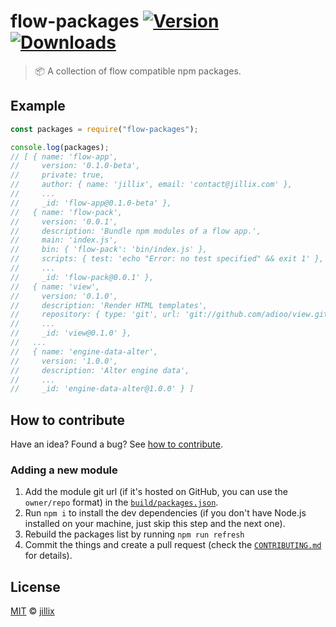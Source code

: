 # flow-packages [![Version](https://img.shields.io/npm/v/flow-packages.svg)](https://www.npmjs.com/package/flow-packages) [![Downloads](https://img.shields.io/npm/dt/flow-packages.svg)](https://www.npmjs.com/package/flow-packages)

> :package: A collection of flow compatible npm packages.

## Example

```js
const packages = require("flow-packages");

console.log(packages);
// [ { name: 'flow-app',
//     version: '0.1.0-beta',
//     private: true,
//     author: { name: 'jillix', email: 'contact@jillix.com' },
//     ...
//     _id: 'flow-app@0.1.0-beta' },
//   { name: 'flow-pack',
//     version: '0.0.1',
//     description: 'Bundle npm modules of a flow app.',
//     main: 'index.js',
//     bin: { 'flow-pack': 'bin/index.js' },
//     scripts: { test: 'echo "Error: no test specified" && exit 1' },
//     ...
//     _id: 'flow-pack@0.0.1' },
//   { name: 'view',
//     version: '0.1.0',
//     description: 'Render HTML templates',
//     repository: { type: 'git', url: 'git://github.com/adioo/view.git' },
//     ...
//     _id: 'view@0.1.0' },
//   ...
//   { name: 'engine-data-alter',
//     version: '1.0.0',
//     description: 'Alter engine data',
//     ...
//     _id: 'engine-data-alter@1.0.0' } ]
```

## How to contribute
Have an idea? Found a bug? See [how to contribute][contributing].

### Adding a new module

 1. Add the module git url (if it's hosted on GitHub, you can use the `owner/repo` format) in the [`build/packages.json`](/build/packages.json).
 2. Run `npm i` to install the dev dependencies (if you don't have Node.js installed on your machine, just skip this step and the next one).
 3. Rebuild the packages list by running `npm run refresh`
 4. Commit the things and create a pull request (check the [`CONTRIBUTING.md`](/CONTRIBUTING.md) for details).

## License

[MIT][license] © [jillix][website]

[license]: http://showalicense.com/?fullname=jillix%20%3Ccontact%40jillix.com%3E%20(http%3A%2F%2Fjillix.com)&year=2016#license-mit
[website]: http://jillix.com
[contributing]: /CONTRIBUTING.md
[docs]: /DOCUMENTATION.md
